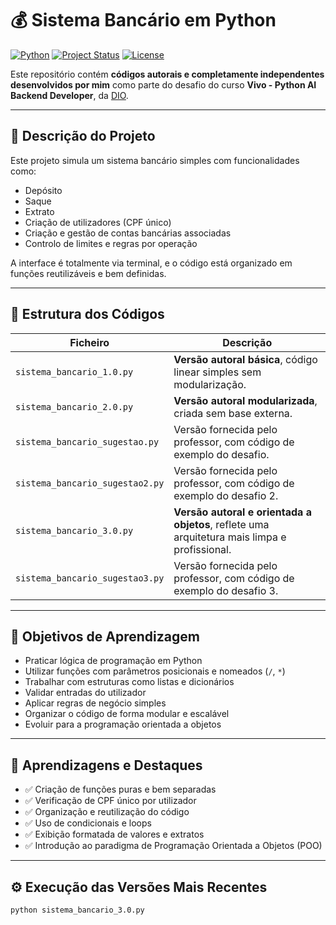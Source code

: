 # 💰 Sistema Bancário em Python

[![Python](https://img.shields.io/badge/Python-3.10+-blue?logo=python)](https://www.python.org/)
[![Project Status](https://img.shields.io/badge/status-em%20desenvolvimento-yellow)]()
[![License](https://img.shields.io/badge/license-MIT-green.svg)]()

Este repositório contém **códigos autorais e completamente independentes desenvolvidos por mim** como parte do desafio do curso **Vivo - Python AI Backend Developer**, da [DIO](https://web.dio.me/track/coding-future-vivo-python-ai-backend-developer).

---

## 📌 Descrição do Projeto

Este projeto simula um sistema bancário simples com funcionalidades como:

- Depósito
- Saque
- Extrato
- Criação de utilizadores (CPF único)
- Criação e gestão de contas bancárias associadas
- Controlo de limites e regras por operação

A interface é totalmente via terminal, e o código está organizado em funções reutilizáveis e bem definidas.

---

## 🧱 Estrutura dos Códigos

| Ficheiro                            | Descrição                                                                 |
|------------------------------------|---------------------------------------------------------------------------|
| `sistema_bancario_1.0.py`          | **Versão autoral básica**, código linear simples sem modularização.              |
| `sistema_bancario_2.0.py`          | **Versão autoral modularizada**, criada sem base externa. |
| `sistema_bancario_sugestao.py`     | Versão fornecida pelo professor, com código de exemplo do desafio.                        |
| `sistema_bancario_sugestao2.py`    | Versão fornecida pelo professor, com código de exemplo do desafio 2.              |
| `sistema_bancario_3.0.py`          | **Versão autoral e orientada a objetos**, reflete uma arquitetura mais limpa e profissional. |
| `sistema_bancario_sugestao3.py`    | Versão fornecida pelo professor, com código de exemplo do desafio 3. |

---

## 🎯 Objetivos de Aprendizagem

- Praticar lógica de programação em Python
- Utilizar funções com parâmetros posicionais e nomeados (`/`, `*`)
- Trabalhar com estruturas como listas e dicionários
- Validar entradas do utilizador
- Aplicar regras de negócio simples
- Organizar o código de forma modular e escalável
- Evoluir para a programação orientada a objetos

---

## 🧠 Aprendizagens e Destaques

- ✅ Criação de funções puras e bem separadas
- ✅ Verificação de CPF único por utilizador
- ✅ Organização e reutilização do código
- ✅ Uso de condicionais e loops
- ✅ Exibição formatada de valores e extratos
- ✅ Introdução ao paradigma de Programação Orientada a Objetos (POO)


---

## ⚙️ Execução das Versões Mais Recentes

```bash
python sistema_bancario_3.0.py
